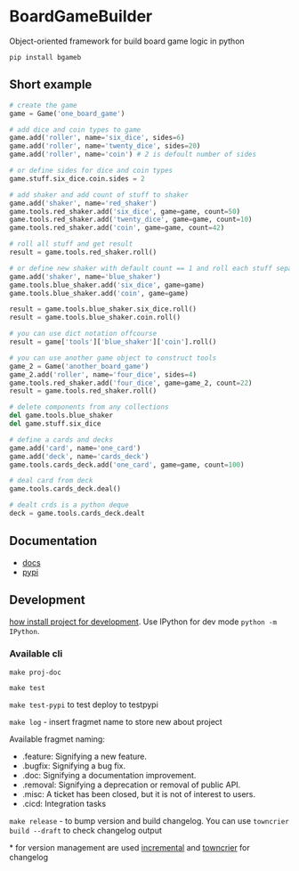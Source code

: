 # BoardGameBuilder

Object-oriented framework for build board game logic in python

`pip install bgameb`

## Short example

```python
# create the game
game = Game('one_board_game')

# add dice and coin types to game
game.add('roller', name='six_dice', sides=6)
game.add('roller', name='twenty_dice', sides=20)
game.add('roller', name='coin') # 2 is defoult number of sides

# or define sides for dice and coin types
game.stuff.six_dice.coin.sides = 2

# add shaker and add count of stuff to shaker
game.add('shaker', name='red_shaker')
game.tools.red_shaker.add('six_dice', game=game, count=50)
game.tools.red_shaker.add('twenty_dice', game=game, count=10)
game.tools.red_shaker.add('coin', game=game, count=42)

# roll all stuff and get result
result = game.tools.red_shaker.roll()

# or define new shaker with default count == 1 and roll each stuff separatly
game.add('shaker', name='blue_shaker')
game.tools.blue_shaker.add('six_dice', game=game)
game.tools.blue_shaker.add('coin', game=game)

result = game.tools.blue_shaker.six_dice.roll()
result = game.tools.blue_shaker.coin.roll()

# you can use dict notation offcourse
result = game['tools']['blue_shaker']['coin'].roll()

# you can use another game object to construct tools
game_2 = Game('another_board_game')
game_2.add('roller', name='four_dice', sides=4)
game.tools.red_shaker.add('four_dice', game=game_2, count=22)
result = game.tools.red_shaker.roll()

# delete components from any collections
del game.tools.blue_shaker
del game.stuff.six_dice

# define a cards and decks
game.add('card', name='one_card')
game.add('deck', name='cards_deck')
game.tools.cards_deck.add('one_card', game=game, count=100)

# deal card from deck
game.tools.cards_deck.deal()

# dealt crds is a python deque
deck = game.tools.cards_deck.dealt
```

## Documentation

- [docs](https://konstantinklepikov.github.io/BoardGameBuilder/)
- [pypi](https://pypi.org/project/bgameb/)

## Development

[how install project for development](https://konstantinklepikov.github.io/BoardGameBuilder/usage.html). Use IPython for dev mode `python -m IPython`.

### Available cli

`make proj-doc`

`make test`

`make test-pypi` to test deploy to testpypi

`make log` - insert fragmet name to store new about project

Available fragmet naming:

- .feature: Signifying a new feature.
- .bugfix: Signifying a bug fix.
- .doc: Signifying a documentation improvement.
- .removal: Signifying a deprecation or removal of public API.
- .misc: A ticket has been closed, but it is not of interest to users.
- .cicd: Integration tasks

`make release` - to bump version and build changelog. You can use `towncrier build --draft` to check changelog output

\* for version management are used [incremental](https://github.com/twisted/incremental) and [towncrier](https://pypi.org/project/towncrier/) for changelog
